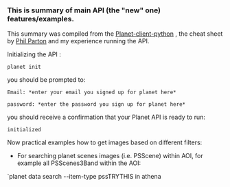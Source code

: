 ### This is summary of main API (the "new" one) features/examples.

This summary was compiled from the [Planet-client-python](https://planetlabs.github.io/planet-client-python/index.html) , the cheat sheet by [Phil Parton](https://github.com/pparton/planet-satellite-analysis/blob/master/PlanetApiCheatSheet.md) and my experience running the API. 

Initializing the API :

`planet init`

you should be prompted to:

```
Email: *enter your email you signed up for planet here*

password: *enter the password you sign up for planet here*

```

you should receive a confirmation that your Planet API is ready to run:

`initialized`

Now practical examples how to get images based on different filters:

- For searching planet scenes images (i.e. PSScene) within AOI, for example all PSScenes3Band within the AOI:

`planet data search --item-type pssTRYTHIS in athena
